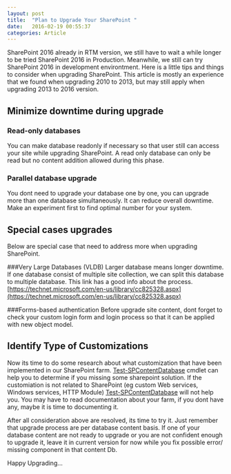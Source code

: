 ```yaml
---
layout: post
title:  "Plan to Upgrade Your SharePoint "
date:   2016-02-19 00:55:37
categories: Article
---
```

SharePoint 2016 already in RTM version, we still have to wait a while longer to be tried SharePoint 2016 in Production. Meanwhile, we still can try SharePoint 2016 in development environtment.
Here is a little tips and things to consider when upgrading SharePoint. This article is mostly an experience that we found when upgrading 2010 to 2013, but may still apply when upgrading 2013 to 2016 version.

## Minimize downtime during upgrade

### Read-only databases
You can make database readonly if necessary so that user still can access your site while upgrading SharePoint. A read only database can only be read but no content addition allowed during this phase.

### Parallel database upgrade
You dont need to upgrade your database one by one, you can upgrade more than one database simultaneously. It can reduce overall downtime. Make an experiment first to find optimal number for your system.

## Special cases upgrades
Below are special case that need to address more when upgrading SharePoint.

###Very Large Databases (VLDB)
Larger database means longer downtime. If one database consist of multiple site collection, we can split this database to multiple database. This link has a good info about the process. [https://technet.microsoft.com/en-us/library/cc825328.aspx](https://technet.microsoft.com/en-us/library/cc825328.aspx)

###Forms-based authentication
Before upgrade site content, dont forget to check your custom login form and login process so that it can be applied with new object model.

## Identify Type of Customizations
Now its time to do some research about what customization that have been implemented in our SharePoint farm.
[Test-SPContentDatabase](https://technet.microsoft.com/en-us/library/ff607941.aspx) cmdlet can help you to determine if you missing some sharepoint solution.
If the customiation is not related to SharePoint (eg custom Web services, Windows services, HTTP Module) [Test-SPContentDatabase](https://technet.microsoft.com/en-us/library/ff607941.aspx) will not help you.
You may have to read documentation about your farm, if you dont have any, maybe it is time to documenting it.

After all consideration above are resolved, its time to try it. Just remember that upgrade process are per database content basis. If one of your database content are not ready to upgrade or you are not confident enough to upgrade it, leave it in current version for now while you fix possible error/ missing component in that content Db.

Happy Upgrading...